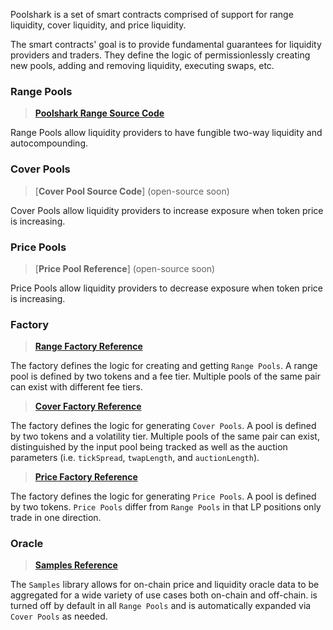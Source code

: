 
Poolshark is a set of smart contracts comprised of support for range liquidity, cover liquidity, and price liquidity.

The smart contracts' goal is to provide fundamental guarantees for liquidity providers and traders. They define the logic of permissionlessly creating new pools, adding and removing liquidity, executing swaps, etc.

### Range Pools

> [**Poolshark Range Source Code**](https://github.com/poolsharks-protocol/range)

Range Pools allow liquidity providers to have fungible two-way liquidity and autocompounding.

### Cover Pools

> [**Cover Pool Source Code**] (open-source soon)

Cover Pools allow liquidity providers to increase exposure when token price is increasing.

### Price Pools

> [**Price Pool Reference**] (open-source soon)

Price Pools allow liquidity providers to decrease exposure when token price is increasing.

### Factory

> [**Range Factory Reference**](../base/RangePoolFactory)

The factory defines the logic for creating and getting `Range Pools`. A range pool is defined by two tokens and a fee tier. Multiple pools of the same pair can exist with different fee tiers.

> [**Cover Factory Reference**](../base/CoverPoolFactory)

The factory defines the logic for generating `Cover Pools`. A pool is defined by two tokens and a volatility tier. Multiple pools of the same pair can exist, distinguished by the input pool being tracked as well as the auction parameters (i.e. `tickSpread`, `twapLength`, and `auctionLength`).

> [**Price Factory Reference**](../base/PricePoolFactory)

The factory defines the logic for generating `Price Pools`. A pool is defined by two tokens. `Price Pools` differ from `Range Pools` in that LP positions only trade in one direction.

### Oracle

> [**Samples Reference**](./libraries/Samples.en.md)

The `Samples` library allows for on-chain price and liquidity oracle data to be aggregated for a wide variety of use cases both on-chain and off-chain.  is turned off by default in all `Range Pools` and is automatically expanded via `Cover Pools` as needed.

<br/><br/><br/><br/>